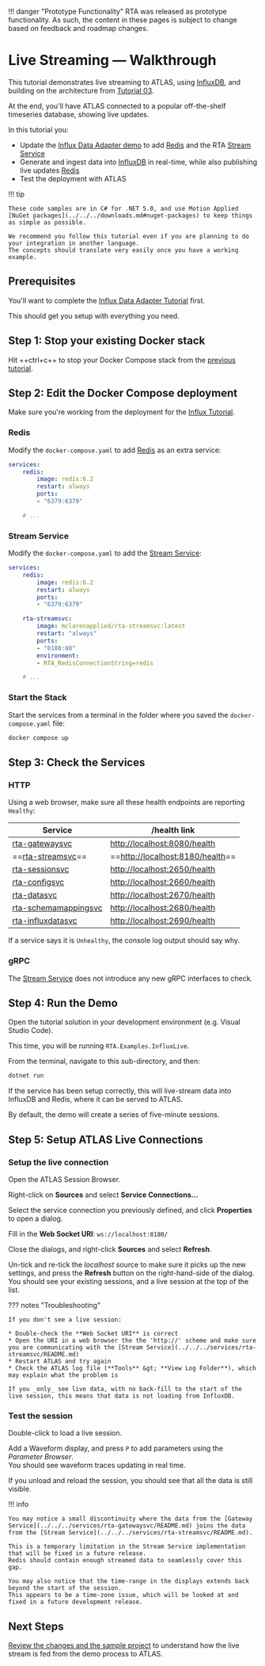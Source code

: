 
!!! danger "Prototype Functionality"
    RTA was released as prototype functionality. As such, the content in these pages is subject to change based on feedback and roadmap changes.
# Live Streaming &mdash; Walkthrough

This tutorial demonstrates live streaming to ATLAS, using [InfluxDB](https://www.influxdata.com/products/influxdb/), and building on the architecture from [Tutorial 03](../influx/index.md).

At the end, you'll have ATLAS connected to a popular off-the-shelf timeseries database, showing live updates.

In this tutorial you:

* Update the [Influx Data Adapter demo](../influx/index.md) to add [Redis](https://redis.io/) and the RTA [Stream Service](../../../services/rta-streamsvc/README.md)
* Generate and ingest data into [InfluxDB](https://www.influxdata.com/products/influxdb/) in real-time, while also publishing live updates [Redis](https://redis.io/)
* Test the deployment with ATLAS

!!! tip

    These code samples are in C# for .NET 5.0, and use Motion Applied [NuGet packages](../../../downloads.md#nuget-packages) to keep things as simple as possible. 

    We recommend you follow this tutorial even if you are planning to do your integration in another language.  
    The concepts should translate very easily once you have a working example.

## Prerequisites

You'll want to complete the [Influx Data Adapter Tutorial](../influx/index.md) first.

This should get you setup with everything you need.

## Step 1: Stop your existing Docker stack

Hit ++ctrl+c++ to stop your Docker Compose stack from the [previous tutorial](../influx/index.md).

## Step 2: Edit the Docker Compose deployment

Make sure you're working from the deployment for the [Influx Tutorial](../influx/index.md#edit-the-docker-compose-deployment).

### Redis

Modify the `docker-compose.yaml` to add [Redis](https://hub.docker.com/_/redis) as an extra service:

```yaml hl_lines="2-6"
services:
    redis:
        image: redis:6.2
        restart: always
        ports:
        - "6379:6379"

    # ...
```

### Stream Service

Modify the `docker-compose.yaml` to add the [Stream Service](https://hub.docker.com/r/mclarenapplied/rta-streamsvc):

```yaml hl_lines="8-14"
services:
    redis:
        image: redis:6.2
        restart: always
        ports:
        - "6379:6379"

    rta-streamsvc:
        image: mclarenapplied/rta-streamsvc:latest
        restart: "always"
        ports:
        - "8180:80"
        environment:
        - RTA_RedisConnectionString=redis

    # ...
```

### Start the Stack

Start the services from a terminal in the folder where you saved the `docker-compose.yaml` file:

```bash
docker compose up
```

## Step 3: Check the Services

### HTTP

Using a web browser, make sure all these health endpoints are reporting `Healthy`:

| Service                                        | /health link                                                     |
|------------------------------------------------|------------------------------------------------------------------|
| [rta-gatewaysvc](http://localhost:8080/)       | [http://localhost:8080/health](http://localhost:8080/health)     |
| ==[rta-streamsvc](http://localhost:8180/)==    | ==[http://localhost:8180/health](http://localhost:8180/health)== |
| [rta-sessionsvc](http://localhost:2650/)       | [http://localhost:2650/health](http://localhost:2650/health)     |
| [rta-configsvc](http://localhost:2660/)        | [http://localhost:2660/health](http://localhost:2660/health)     |
| [rta-datasvc](http://localhost:2670/)          | [http://localhost:2670/health](http://localhost:2670/health)     |
| [rta-schemamappingsvc](http://localhost:2680/) | [http://localhost:2680/health](http://localhost:2680/health)     |
| [rta-influxdatasvc](http://localhost:2690/)    | [http://localhost:2690/health](http://localhost:2690/health)     |

If a service says it is `Unhealthy`, the console log output should say why.

### gRPC

The [Stream Service](../../../services/rta-streamsvc/README.md) does not introduce any new gRPC interfaces to check.

## Step 4: Run the Demo

Open the tutorial solution in your development environment (e.g. Visual Studio Code).

This time, you will be running `RTA.Examples.InfluxLive`.

From the terminal, navigate to this sub-directory, and then:

``` bash
dotnet run
```

If the service has been setup correctly, this will live-stream data into InfluxDB and Redis, where it can be served to ATLAS.

By default, the demo will create a series of five-minute sessions.

## Step 5: Setup ATLAS Live Connections

### Setup the live connection

Open the ATLAS Session Browser.

Right-click on **Sources** and select **Service Connections...**

Select the service connection you previously defined, and click **Properties** to open a dialog.

Fill in the  **Web Socket URI**: `ws://localhost:8180/`

Close the dialogs, and right-click **Sources** and select **Refresh**.

Un-tick and re-tick the _localhost_ source to make sure it picks up the new settings, and press the **Refresh** button on the right-hand-side of the dialog. You should see your existing sessions, and a live session at the top of the list.

??? notes "Troubleshooting"

    If you don't see a live session:

    * Double-check the **Web Socket URI** is correct
    * Open the URI in a web browser the the 'http://' scheme and make sure you are communicating with the [Stream Service](../../../services/rta-streamsvc/README.md)
    * Restart ATLAS and try again
    * Check the ATLAS log file (**Tools** &gt; **View Log Folder**), which may explain what the problem is

    If you _only_ see live data, with no back-fill to the start of the live session, this means that data is not loading from InfluxDB.

### Test the session

Double-click to load a live session.

Add a Waveform display, and press `P` to add parameters using the _Parameter Browser_.  
You should see waveform traces updating in real time.

If you unload and reload the session, you should see that all the data is still visible.

!!! info

    You may notice a small discontinuity where the data from the [Gateway Service](../../../services/rta-gatewaysvc/README.md) joins the data from the [Stream Service](../../../services/rta-streamsvc/README.md).

    This is a temporary limitation in the Stream Service implementation that will be fixed in a future release.  
    Redis should contain enough streamed data to seamlessly cover this gap.

    You may also notice that the time-range in the displays extends back beyond the start of the session.  
    This appears to be a time-zone issue, which will be looked at and fixed in a future development release.

## Next Steps

[Review the changes and the sample project](review.md) to understand how the live stream is fed from the demo process to ATLAS.
